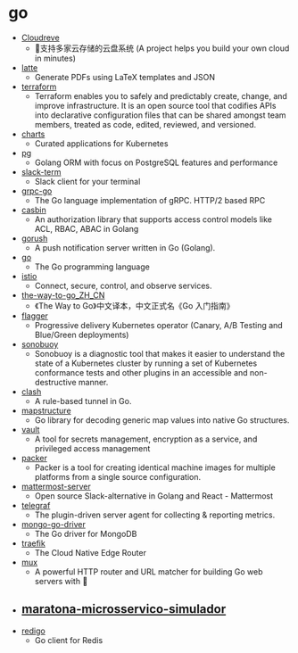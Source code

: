 # go
- [Cloudreve](https://github.com/cloudreve/Cloudreve)
  - 🌈支持多家云存储的云盘系统 (A project helps you build your own cloud in minutes)
- [latte](https://github.com/raphaelreyna/latte)
  - Generate PDFs using LaTeX templates and JSON
- [terraform](https://github.com/hashicorp/terraform)
  - Terraform enables you to safely and predictably create, change, and improve infrastructure. It is an open source tool that codifies APIs into declarative configuration files that can be shared amongst team members, treated as code, edited, reviewed, and versioned.
- [charts](https://github.com/helm/charts)
  - Curated applications for Kubernetes
- [pg](https://github.com/go-pg/pg)
  - Golang ORM with focus on PostgreSQL features and performance
- [slack-term](https://github.com/erroneousboat/slack-term)
  - Slack client for your terminal
- [grpc-go](https://github.com/grpc/grpc-go)
  - The Go language implementation of gRPC. HTTP/2 based RPC
- [casbin](https://github.com/casbin/casbin)
  - An authorization library that supports access control models like ACL, RBAC, ABAC in Golang
- [gorush](https://github.com/appleboy/gorush)
  - A push notification server written in Go (Golang).
- [go](https://github.com/golang/go)
  - The Go programming language
- [istio](https://github.com/istio/istio)
  - Connect, secure, control, and observe services.
- [the-way-to-go_ZH_CN](https://github.com/unknwon/the-way-to-go_ZH_CN)
  - 《The Way to Go》中文译本，中文正式名《Go 入门指南》
- [flagger](https://github.com/weaveworks/flagger)
  - Progressive delivery Kubernetes operator (Canary, A/B Testing and Blue/Green deployments)
- [sonobuoy](https://github.com/vmware-tanzu/sonobuoy)
  - Sonobuoy is a diagnostic tool that makes it easier to understand the state of a Kubernetes cluster by running a set of Kubernetes conformance tests and other plugins in an accessible and non-destructive manner.
- [clash](https://github.com/Dreamacro/clash)
  - A rule-based tunnel in Go.
- [mapstructure](https://github.com/mitchellh/mapstructure)
  - Go library for decoding generic map values into native Go structures.
- [vault](https://github.com/hashicorp/vault)
  - A tool for secrets management, encryption as a service, and privileged access management
- [packer](https://github.com/hashicorp/packer)
  - Packer is a tool for creating identical machine images for multiple platforms from a single source configuration.
- [mattermost-server](https://github.com/mattermost/mattermost-server)
  - Open source Slack-alternative in Golang and React - Mattermost
- [telegraf](https://github.com/influxdata/telegraf)
  - The plugin-driven server agent for collecting & reporting metrics.
- [mongo-go-driver](https://github.com/mongodb/mongo-go-driver)
  - The Go driver for MongoDB
- [traefik](https://github.com/containous/traefik)
  - The Cloud Native Edge Router
- [mux](https://github.com/gorilla/mux)
  - A powerful HTTP router and URL matcher for building Go web servers with 🦍
- [maratona-microsservico-simulador](https://github.com/codeedu/maratona-microsservico-simulador)
  - 
- [redigo](https://github.com/gomodule/redigo)
  - Go client for Redis
